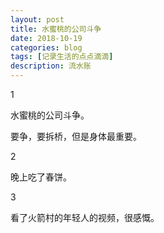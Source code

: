 ```yaml
---
layout: post
title: 水蜜桃的公司斗争
date: 2018-10-19
categories: blog
tags: [记录生活的点点滴滴]
description: 流水账
---
```


1 

水蜜桃的公司斗争。

要争，要拆桥，但是身体最重要。

2

晚上吃了春饼。

3

看了火箭村的年轻人的视频，很感慨。


